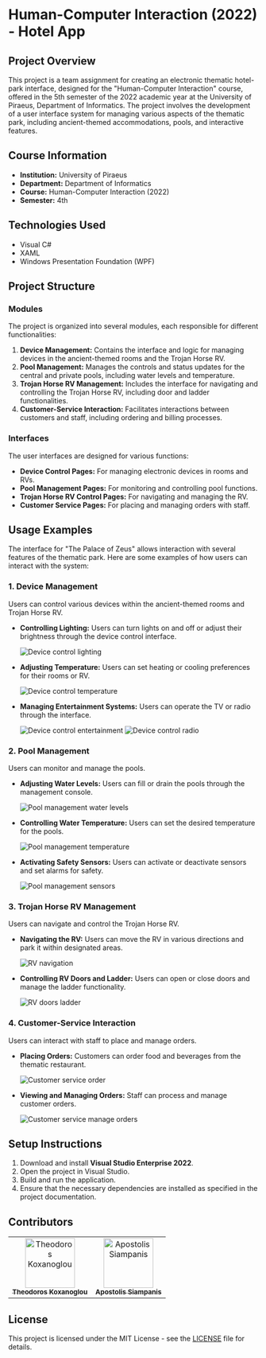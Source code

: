 # Human-Computer Interaction (2022) - Hotel App

## Project Overview

This project is a team assignment for creating an electronic thematic hotel-park interface, designed for the "Human-Computer Interaction" course, offered in the 5th semester of the 2022 academic year at the University of Piraeus, Department of Informatics. The project involves the development of a user interface system for managing various aspects of the thematic park, including ancient-themed accommodations, pools, and interactive features.

## Course Information

- **Institution:** University of Piraeus
- **Department:** Department of Informatics
- **Course:** Human-Computer Interaction (2022)
- **Semester:** 4th

## Technologies Used

- Visual C#
- XAML
- Windows Presentation Foundation (WPF)

## Project Structure

### Modules

The project is organized into several modules, each responsible for different functionalities:

1. **Device Management:** Contains the interface and logic for managing devices in the ancient-themed rooms and the Trojan Horse RV.
2. **Pool Management:** Manages the controls and status updates for the central and private pools, including water levels and temperature.
3. **Trojan Horse RV Management:** Includes the interface for navigating and controlling the Trojan Horse RV, including door and ladder functionalities.
4. **Customer-Service Interaction:** Facilitates interactions between customers and staff, including ordering and billing processes.

### Interfaces

The user interfaces are designed for various functions:

- **Device Control Pages:** For managing electronic devices in rooms and RVs.
- **Pool Management Pages:** For monitoring and controlling pool functions.
- **Trojan Horse RV Control Pages:** For navigating and managing the RV.
- **Customer Service Pages:** For placing and managing orders with staff.

## Usage Examples

The interface for "The Palace of Zeus" allows interaction with several features of the thematic park. Here are some examples of how users can interact with the system:

### 1. Device Management
Users can control various devices within the ancient-themed rooms and Trojan Horse RV.

- **Controlling Lighting:** Users can turn lights on and off or adjust their brightness through the device control interface.

  ![Device control lighting](./images/device_control_lighting.png)

- **Adjusting Temperature:** Users can set heating or cooling preferences for their rooms or RV.

  ![Device control temperature](./images/device_control_temperature.png)

- **Managing Entertainment Systems:** Users can operate the TV or radio through the interface.

  ![Device control entertainment](./images/device_control_entertainment.png)
  ![Device control radio](./images/device_control_radio.png)

### 2. Pool Management
Users can monitor and manage the pools.

- **Adjusting Water Levels:** Users can fill or drain the pools through the management console.

  ![Pool management water levels](./images/pool_management_water_levels.png)

- **Controlling Water Temperature:** Users can set the desired temperature for the pools.

  ![Pool management temperature](./images/pool_management_temperature.png)

- **Activating Safety Sensors:** Users can activate or deactivate sensors and set alarms for safety.

  ![Pool management sensors](./images/pool_management_sensors.png)

### 3. Trojan Horse RV Management
Users can navigate and control the Trojan Horse RV.

- **Navigating the RV:** Users can move the RV in various directions and park it within designated areas.

  ![RV navigation](./images/rv_navigation.png)

- **Controlling RV Doors and Ladder:** Users can open or close doors and manage the ladder functionality.

  ![RV doors ladder](./images/rv_doors_ladder.png)

### 4. Customer-Service Interaction
Users can interact with staff to place and manage orders.

- **Placing Orders:** Customers can order food and beverages from the thematic restaurant.

  ![Customer service order](./images/customer_service_order.png)

- **Viewing and Managing Orders:** Staff can process and manage customer orders.

  ![Customer service manage orders](./images/customer_service_manage_orders.png)

## Setup Instructions

1. Download and install **Visual Studio Enterprise 2022**.
2. Open the project in Visual Studio.
3. Build and run the application.
4. Ensure that the necessary dependencies are installed as specified in the project documentation.

## Contributors

<table>
  <tr>
    <td align="center"><a href="https://github.com/thkox"><img src="https://avatars.githubusercontent.com/u/79880468?v=4" width="100px;" alt="Theodoros Koxanoglou"/><br /><sub><b>Theodoros Koxanoglou</b></sub></a><br /></td>
    <td align="center"><a href="https://github.com/ApostolisSiampanis"><img src="https://avatars.githubusercontent.com/u/75365398?v=4" width="100px;" alt="Apostolis Siampanis"/><br /><sub><b>Apostolis Siampanis</b></sub></a><br /></td>
  </tr>
</table>


## License

This project is licensed under the MIT License - see the [LICENSE](./LICENSE) file for details.
